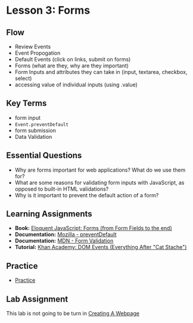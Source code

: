 # Lesson 3: Forms

## Flow

- Review Events
- Event Propogation
- Default Events (click on links, submit on forms)
- Forms (what are they, why are they important)
- Form Inputs and attributes they can take in (input, textarea, checkbox, select)
- accessing value of individual inputs (using .value)

## Key Terms

- form input
- `Event.preventDefault`
- form submission
- Data Validation

## Essential Questions

- Why are forms important for web applications? What do we use them for?
- What are some reasons for validating form inputs with JavaScript, as opposed to built-in HTML validations?
- Why is it important to prevent the default action of a form?

## Learning Assignments

- **Book:** [Eloquent JavaScript: Forms (from Form Fields to the end)](https://eloquentjavascript.net/18_http.html#h_H222GOgM6T)
- **Documentation:** [Mozilla - preventDefault](https://developer.mozilla.org/en-US/docs/Web/API/Event/preventDefault)
- **Documentation:** [MDN - Form Validation](https://developer.mozilla.org/en-US/docs/Learn/Forms/Form_validation)
- **Tutorial:** [Khan Academy: DOM Events (Everything After "Cat Stache")](https://www.khanacademy.org/computing/computer-programming/html-css-js/html-js-dom-events#html-js-dom-events)

## Practice

- [Practice](./practice)

## Lab Assignment

This lab is not going to be turn in
[Creating A Webpage](https://classroom.github.com/a/ai2J3rgh)

